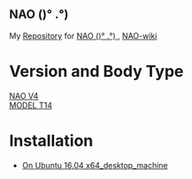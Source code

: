 NAO ()° .°)
---
My [Repository](https://github.com/mxochicale/nao.git) for
[NAO ()° .°) ](https://www.ald.softbankrobotics.com/en/cool-robots/nao), [NAO-wiki](https://en.wikipedia.org/wiki/Nao_(robot))

# Version and Body Type
[NAO V4](http://doc.aldebaran.com/2-1/family/body_type.html#robon-version)  
[MODEL T14](http://doc.aldebaran.com/2-1/family/body_type.html#nao-t14)  

# Installation
* [On Ubuntu 16.04 x64_desktop_machine](https://github.com/mxochicale/nao/blob/master/installation/INSTALLATION_Ubuntu1604X64_desktop_machine.md)
